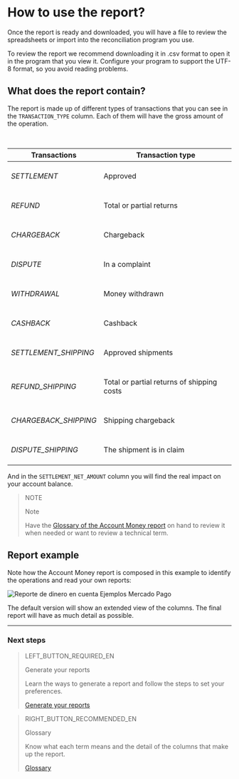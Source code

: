 
# How to use the report?

Once the report is ready and downloaded, you will have a file to review the spreadsheets or import into the reconciliation program you use.

To review the report we recommend downloading it in .csv format to open it in the program that you view it. Configure your program to support the UTF-8 format, so you avoid reading problems.

## What does the report contain?

The report is made up of different types of transactions that you can see in the `TRANSACTION_TYPE` column. Each of them will have the gross amount of the operation.

<br/>

| Transactions | Transaction type |
| --- | --- |
| *SETTLEMENT* |<br/> Approved <br/><br/>|
| *REFUND* |<br/> Total or partial returns <br/><br/> |
| *CHARGEBACK* | <br/> Chargeback <br/><br/> |
| *DISPUTE* |<br/> In a complaint <br/><br/>|
| *WITHDRAWAL* | <br/> Money withdrawn <br/><br/>|
| *CASHBACK* | <br/> Cashback <br/><br/> |
| *SETTLEMENT_SHIPPING* | <br/> Approved shipments <br/><br/> |
| *REFUND_SHIPPING* | <br/> Total or partial returns of shipping costs <br/><br/> |
| *CHARGEBACK_SHIPPING* | <br/> Shipping chargeback <br/><br/> |
| *DISPUTE_SHIPPING* | <br/> The shipment is in claim <br/><br/> |

And in the `SETTLEMENT_NET_AMOUNT` column you will find the real impact on your account balance.

> NOTE
>
> Note
>
> Have the [Glossary of the Account Money report](https://www.mercadopago[FAKER][URL][DOMAIN]/developers/en/guides/manage-account/reports/account-money/glossary) on hand to review it when needed or want to review a technical term.

## Report example

Note how the Account Money report is composed in this example to identify the operations and read your own reports:


![Reporte de dinero en cuenta Ejemplos Mercado Pago](/images/manage-account/reports/example-settlement-en.jpg)

The default version will show an extended view of the columns. The final report will have as much detail as possible.

<hr/>

### Next steps

> LEFT_BUTTON_REQUIRED_EN
>
> Generate your reports
>
> Learn the ways to generate a report and follow the steps to set your preferences.
>
> [Generate your reports](https://www.mercadopago[FAKER][URL][DOMAIN]/developers/en/guides/manage-account/reports/account-money/generate)

> RIGHT_BUTTON_RECOMMENDED_EN
>
> Glossary
>
> Know what each term means and the detail of the columns that make up the report.
>
> [Glossary](https://www.mercadopago[FAKER][URL][DOMAIN]/developers/en/guides/manage-account/reports/account-money/glossary)
